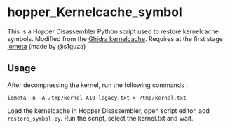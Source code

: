 # hopper_Kernelcache_symbol

This is a Hopper Disassembler Python script used to restore kernelcache symbols. Modified from the [Ghidra kernelcache](https://github.com/0x36/ghidra_kernelcache). Requires at the first stage [iometa](https://github.com/Siguza/iometa/) (made by @s1guza) 

## Usage

After decompressing the kernel, run the following commands :

```shell
iometa -n -A /tmp/kernel A10-legacy.txt > /tmp/kernel.txt
```

Load the kernelcache in Hopper Disassembler, open script editor, add `restore_symbol.py`. Run the script, select the kernel.txt and wait.